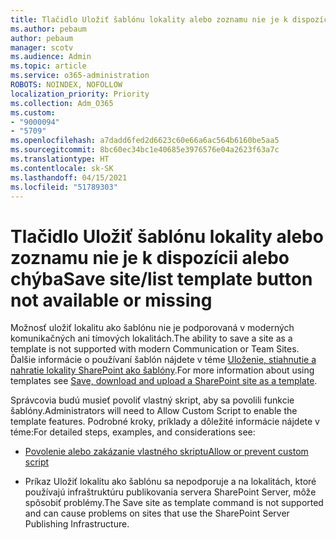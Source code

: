 ```yaml
---
title: Tlačidlo Uložiť šablónu lokality alebo zoznamu nie je k dispozícii alebo chýba
ms.author: pebaum
author: pebaum
manager: scotv
ms.audience: Admin
ms.topic: article
ms.service: o365-administration
ROBOTS: NOINDEX, NOFOLLOW
localization_priority: Priority
ms.collection: Adm_O365
ms.custom:
- "9000094"
- "5709"
ms.openlocfilehash: a7dadd6fed2d6623c60e66a6ac564b6160be5aa5
ms.sourcegitcommit: 8bc60ec34bc1e40685e3976576e04a2623f63a7c
ms.translationtype: HT
ms.contentlocale: sk-SK
ms.lasthandoff: 04/15/2021
ms.locfileid: "51789303"
---
```

# <a name="save-sitelist-template-button-not-available-or-missing"></a><span data-ttu-id="be629-102">Tlačidlo Uložiť šablónu lokality alebo zoznamu nie je k dispozícii alebo chýba</span><span class="sxs-lookup"><span data-stu-id="be629-102">Save site/list template button not available or missing</span></span>

<span data-ttu-id="be629-103">Možnosť uložiť lokalitu ako šablónu nie je podporovaná v moderných komunikačných ani tímových lokalitách.</span><span class="sxs-lookup"><span data-stu-id="be629-103">The ability to save a site as a template is not supported with modern Communication or Team Sites.</span></span> <span data-ttu-id="be629-104">Ďalšie informácie o používaní šablón nájdete v téme [Uloženie, stiahnutie a nahratie lokality SharePoint ako šablóny](https://docs.microsoft.com/sharepoint/dev/general-development/save-download-and-upload-a-sharepoint-site-as-a-template).</span><span class="sxs-lookup"><span data-stu-id="be629-104">For more information about using templates see [Save, download and upload a SharePoint site as a template](https://docs.microsoft.com/sharepoint/dev/general-development/save-download-and-upload-a-sharepoint-site-as-a-template).</span></span>

<span data-ttu-id="be629-105">Správcovia budú musieť povoliť vlastný skript, aby sa povolili funkcie šablóny.</span><span class="sxs-lookup"><span data-stu-id="be629-105">Administrators will need to Allow Custom Script to enable the template features.</span></span> <span data-ttu-id="be629-106">Podrobné kroky, príklady a dôležité informácie nájdete v téme:</span><span class="sxs-lookup"><span data-stu-id="be629-106">For detailed steps, examples, and considerations see:</span></span>

- [<span data-ttu-id="be629-107">Povolenie alebo zakázanie vlastného skriptu</span><span class="sxs-lookup"><span data-stu-id="be629-107">Allow or prevent custom script</span></span>](https://docs.microsoft.com/sharepoint/allow-or-prevent-custom-script)

- <span data-ttu-id="be629-108">Príkaz Uložiť lokalitu ako šablónu sa nepodporuje a na lokalitách, ktoré používajú infraštruktúru publikovania servera SharePoint Server, môže spôsobiť problémy.</span><span class="sxs-lookup"><span data-stu-id="be629-108">The Save site as template command is not supported and can cause problems on sites that use the SharePoint Server Publishing Infrastructure.</span></span>


